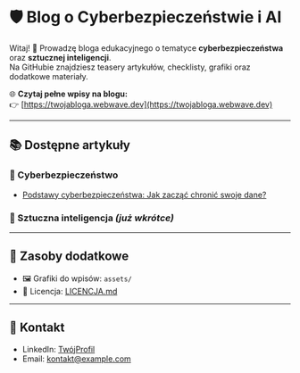 # 🛡️ Blog o Cyberbezpieczeństwie i AI

Witaj! 👋 Prowadzę bloga edukacyjnego o tematyce **cyberbezpieczeństwa** oraz **sztucznej inteligencji**.  
Na GitHubie znajdziesz teasery artykułów, checklisty, grafiki oraz dodatkowe materiały.

🌐 **Czytaj pełne wpisy na blogu:**  
👉 [https://twojabloga.webwave.dev](https://twojabloga.webwave.dev)

---

## 📚 Dostępne artykuły

### 🔐 Cyberbezpieczeństwo
- [Podstawy cyberbezpieczeństwa: Jak zacząć chronić swoje dane?](./artykuly/podstawy-cyberbezpieczenstwa.md)

### 🤖 Sztuczna inteligencja *(już wkrótce)*

---

## 🧰 Zasoby dodatkowe

- 🖼️ Grafiki do wpisów: `assets/`
- 📜 Licencja: [LICENCJA.md](./LICENCJA.md)

---

## 📩 Kontakt
- LinkedIn: [TwójProfil](https://linkedin.com/in/twoj-profil)
- Email: kontakt@example.com

